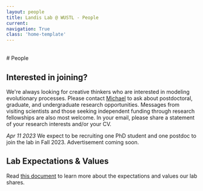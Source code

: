 ```yaml
---
layout: people
title: Landis Lab @ WUSTL - People
current: 
navigation: True
class: 'home-template'
---
```


<br>
# People

## Interested in joining?

We're always looking for creative thinkers who are interested in modeling evolutionary processes. Please contact [Michael](mailto:michael.landis@wustl.edu) to ask about postdoctoral, graduate, and undergraduate research opportunities. Messages from visiting scientists and those seeking independent funding through research fellowships are also most welcome. In your email, please share a statement of your research interests and/or your CV.

*Apr 11 2023*
We expect to be recruiting one PhD student and one postdoc to join the lab in Fall 2023. Advertisement coming soon.

## Lab Expectations & Values

Read [this document](lab_overview.html) to learn more about the expectations and values our lab shares.
